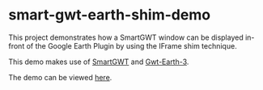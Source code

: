 # smart-gwt-earth-shim-demo
This project demonstrates how a SmartGWT window can be displayed in-front of the Google Earth Plugin by using the IFrame shim technique.

This demo makes use of [SmartGWT](http://code.google.com/p/smartgwt/) and [Gwt-Earth-3](https://github.com/nitrousdigital/gwt-earth-3).

The demo can be viewed [here](http://smart-gwt-earth-shim-demo.appspot.com/).
